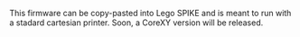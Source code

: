 This firmware can be copy-pasted into Lego SPIKE and is meant to run with a stadard cartesian printer. Soon, a CoreXY version will be released.
